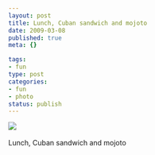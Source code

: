 ```yaml
--- 
layout: post
title: Lunch, Cuban sandwich and mojoto
date: 2009-03-08
published: true
meta: {}

tags: 
- fun
type: post
categories: 
- fun
- photo
status: publish
---
```

![](http://media.eick.us/2011/05/4Lbi8pbnEktocngx3jMIC1yqo1_500.jpg)<br /><br />Lunch, Cuban sandwich and mojoto

